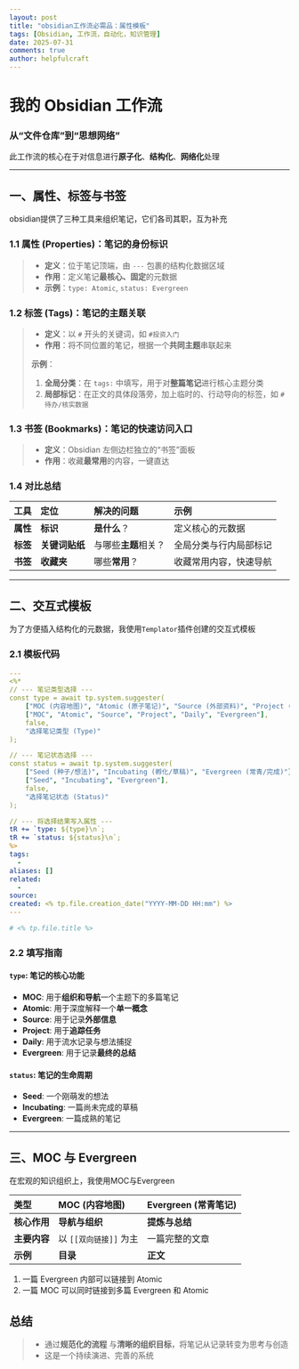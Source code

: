 ```yaml
---
layout: post
title: "obsidian工作流必需品：属性模板"
tags: [Obsidian, 工作流，自动化，知识管理]
date: 2025-07-31
comments: true
author: helpfulcraft
---
```


# 我的 Obsidian 工作流

### 从“文件仓库”到“思想网络”

此工作流的核心在于对信息进行**原子化**、**结构化**、**网络化**处理

---

## 一、属性、标签与书签

obsidian提供了三种工具来组织笔记，它们各司其职，互为补充

### 1.1 属性 (Properties)：笔记的身份标识

> - **定义**：位于笔记顶端，由 `---` 包裹的结构化数据区域
> - **作用**：定义笔记**最核心、固定**的元数据
> - **示例**：`type: Atomic`, `status: Evergreen`

### 1.2 标签 (Tags)：笔记的主题关联

> -  **定义**：以 `#` 开头的关键词，如 `#投资入门`
> - **作用**：将不同位置的笔记，根据一个**共同主题**串联起来
>
> **示例**：
> 1.  **全局分类**：在 `tags:` 中填写，用于对**整篇笔记**进行核心主题分类
> 2.  **局部标记**：在正文的具体段落旁，加上临时的、行动导向的标签，如 `#待办/核实数据`

### 1.3 书签 (Bookmarks)：笔记的快速访问入口

> - **定义**：Obsidian 左侧边栏独立的“书签”面板
> - **作用**：收藏**最常用**的内容，一键直达

### 1.4 对比总结

| 工具 | 定位 | 解决的问题 | 示例 |
| :--- | :--- | :--- | :--- |
| **属性** | **标识** | **是什么**？ | 定义核心的元数据 |
| **标签** | **关键词贴纸** | 与哪些**主题**相关？ | 全局分类与行内局部标记|
| **书签** | **收藏夹** | 哪些**常用**？ | 收藏常用内容，快速导航 |

---

## 二、交互式模板

为了方便插入结构化的元数据，我使用`Templator`插件创建的交互式模板

### 2.1 模板代码

```yaml
---
<%*
// --- 笔记类型选择 ---
const type = await tp.system.suggester(
    ["MOC (内容地图)", "Atomic (原子笔记)", "Source (外部资料)", "Project (项目笔记)", "Daily (日记)", "Evergreen (常青笔记)"],
    ["MOC", "Atomic", "Source", "Project", "Daily", "Evergreen"],
    false,
    "选择笔记类型 (Type)"
);

// --- 笔记状态选择 ---
const status = await tp.system.suggester(
    ["Seed (种子/想法)", "Incubating (孵化/草稿)", "Evergreen (常青/完成)"],
    ["Seed", "Incubating", "Evergreen"],
    false,
    "选择笔记状态 (Status)"
);

// --- 将选择结果写入属性 ---
tR += `type: ${type}\n`;
tR += `status: ${status}\n`;
%>
tags:
  - 
aliases: []
related:
  - 
source: 
created: <% tp.file.creation_date("YYYY-MM-DD HH:mm") %>
---

# <% tp.file.title %>

```

### 2.2 填写指南

#### `type`: 笔记的核心功能
*   **MOC**: 用于**组织和导航**一个主题下的多篇笔记
*   **Atomic**: 用于深度解释一个**单一概念**
*   **Source**: 用于记录**外部信息**
*   **Project**: 用于**追踪任务**
*   **Daily**: 用于流水记录与想法捕捉
*   **Evergreen**: 用于记录**最终的总结**

#### `status`: 笔记的生命周期
*   **Seed**: 一个刚萌发的想法
*   **Incubating**: 一篇尚未完成的草稿
*   **Evergreen**: 一篇成熟的笔记

---

## 三、MOC 与 Evergreen

在宏观的知识组织上，我使用MOC与Evergreen

| 类型 | **MOC (内容地图)** | **Evergreen (常青笔记)** |
| :--- | :--- | :--- |
| **核心作用** | **导航与组织** | **提炼与总结**|
| **主要内容** | 以 `[[双向链接]]` 为主 | 一篇完整的文章 |
| **示例** | **目录** | **正文** |

1. 一篇 Evergreen 内部可以链接到 Atomic
2. 一篇 MOC 可以同时链接到多篇 Evergreen 和 Atomic

## 总结
> *   通过**规范化的流程** 与**清晰的组织目标**，将笔记从记录转变为思考与创造
> *   这是一个持续演进、完善的系统

